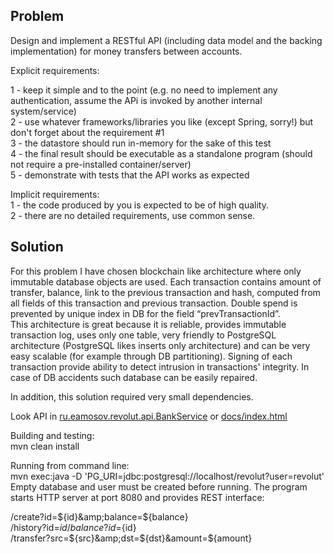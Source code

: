 Problem
-
Design and implement a RESTful API (including data model and the backing implementation) for money transfers between accounts.

Explicit requirements:

1 - keep it simple and to the point (e.g. no need to implement any authentication, assume the APi is
invoked by another internal system/service)  
2 - use whatever frameworks/libraries you like (except Spring, sorry!) but don't forget about the requirement #1  
3 - the datastore should run in-memory for the sake of this test  
4 - the final result should be executable as a standalone program (should not require a pre-installed container/server)  
5 - demonstrate with tests that the API works as expected

Implicit requirements:  
1 - the code produced by you is expected to be of high quality.  
2 - there are no detailed requirements, use common sense.

Solution
-
For this problem I have chosen blockchain like architecture where only immutable database objects are used. Each transaction contains amount of transfer, balance, link to the previous transaction and hash, computed from all fields of this transaction and previous transaction. Double spend is prevented by unique index in DB for the field “prevTransactionId”.  
This architecture is great because it is reliable, provides immutable transaction log, uses only one table, very friendly to PostgreSQL architecture (PostgreSQL likes inserts only architecture) and can be very easy scalable (for example through DB partitioning). Signing of each transaction provide ability to detect intrusion in transactions' integrity. In case of DB accidents such database can be easily repaired.

In addition, this solution required very small dependencies. 
 
Look API in [ru.eamosov.revolut.api.BankService](src/main/java/ru/eamosov/revolut/api/BankService.java) or [docs/index.html](https://eamosov.github.io/revolut/)

Building and testing:   
mvn clean install

Running from command line:  
mvn exec:java -D 'PG_URI=jdbc:postgresql://localhost/revolut?user=revolut'  
Empty database and user must be created before running. The program starts HTTP server at port 8080 and provides REST interface:

/create?id=${id}&amp;balance=${balance}  
/history?id=${id}  
/balance?id=${id}  
/transfer?src=${src}&amp;dst=${dst}&amp;amount=${amount}  


